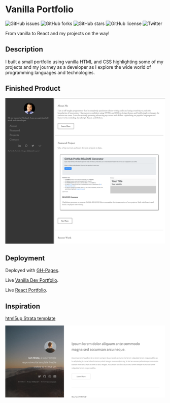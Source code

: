 # Vanilla Portfolio

![GitHub issues](https://img.shields.io/github/issues/loveliiivelaugh/vanilla-portfolio)
![GitHub forks](https://img.shields.io/github/forks/loveliiivelaugh/vanilla-portfolio)
![GitHub stars](https://img.shields.io/github/stars/loveliiivelaugh/vanilla-portfolio)
![GitHub license](https://img.shields.io/github/license/loveliiivelaugh/vanilla-portfolio)
![Twitter](https://img.shields.io/twitter/url?url=https%3A%2F%2Fgithub.com%2Floveliiivelaugh%2Fvanilla-portfolio)

From vanilla to React and my projects on the way!

## Description

I built a small portfolio using vanilla HTML and CSS highlighting some of my projects and my journey as a developer as I explore the wide world of programming languages and technologies.

## Finished Product

![Screenshot](/images/portfolio-screenshot.png)

## Deployment

Deployed with [GH-Pages](https://pages.github.com/).

Live [Vanilla Dev Portfolio](https://loveliiivelaugh.github.io/vanilla-portfolio/).

Live [React Portfolio](https://www.michaelwoodward.dev/).

## Inspiration

[html5up Strata template](https://html5up.net/strata)

![Template Screenshot](/images/html5up-template-screenshot.png)
